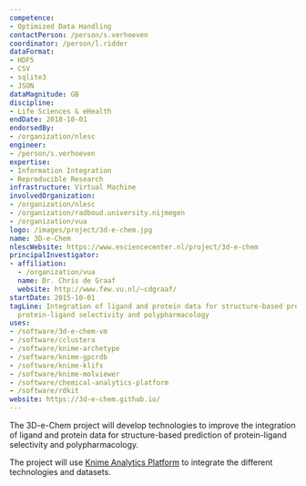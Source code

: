 ```yaml
---
competence:
- Optimized Data Handling
contactPerson: /person/s.verhoeven
coordinator: /person/l.ridder
dataFormat:
- HDF5
- CSV
- sqlite3
- JSON
dataMagnitude: GB
discipline:
- Life Sciences & eHealth
endDate: 2018-10-01
endorsedBy:
- /organization/nlesc
engineer:
- /person/s.verhoeven
expertise:
- Information Integration
- Reproducible Research
infrastructure: Virtual Machine
involvedOrganization:
- /organization/nlesc
- /organization/radboud.university.nijmegen
- /organization/vua
logo: /images/project/3d-e-chem.jpg
name: 3D-e-Chem
nlescWebsite: https://www.esciencecenter.nl/project/3d-e-chem
principalInvestigator:
- affiliation:
  - /organization/vua
  name: Dr. Chris de Graaf
  website: http://www.few.vu.nl/~cdgraaf/
startDate: 2015-10-01
tagLine: Integration of ligand and protein data for structure-based prediction of
  protein-ligand selectivity and polypharmacology
uses:
- /software/3d-e-chem-vm
- /software/cclustera
- /software/knime-archetype
- /software/knime-gpcrdb
- /software/knime-klifs
- /software/knime-molviewer
- /software/chemical-analytics-platform
- /software/rdkit
website: https://3d-e-chem.github.io/
---
```

The 3D-e-Chem project will develop technologies to improve the integration of ligand and protein data for structure-based prediction of protein-ligand selectivity and polypharmacology.

The project will use [Knime Analytics Platform](http://www.knime.org) to integrate the different technologies and datasets.
